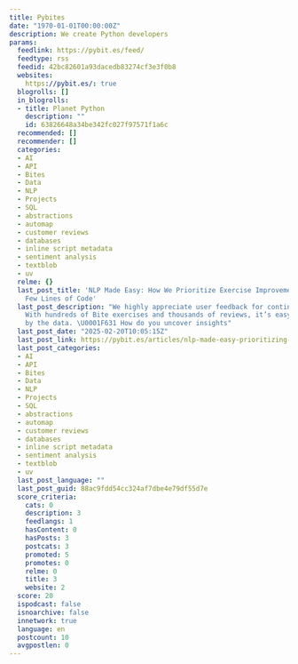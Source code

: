 ```yaml
---
title: Pybites
date: "1970-01-01T00:00:00Z"
description: We create Python developers
params:
  feedlink: https://pybit.es/feed/
  feedtype: rss
  feedid: 42bc82601a93dacedb83274cf3e3f0b8
  websites:
    https://pybit.es/: true
  blogrolls: []
  in_blogrolls:
  - title: Planet Python
    description: ""
    id: 63826648a34be342fc027f97571f1a6c
  recommended: []
  recommender: []
  categories:
  - AI
  - API
  - Bites
  - Data
  - NLP
  - Projects
  - SQL
  - abstractions
  - automap
  - customer reviews
  - databases
  - inline script metadata
  - sentiment analysis
  - textblob
  - uv
  relme: {}
  last_post_title: 'NLP Made Easy: How We Prioritize Exercise Improvements with a
    Few Lines of Code'
  last_post_description: "We highly appreciate user feedback for continuous improvement.
    With hundreds of Bite exercises and thousands of reviews, it’s easy to get overwhelmed
    by the data. \U0001F631 How do you uncover insights"
  last_post_date: "2025-02-20T10:05:15Z"
  last_post_link: https://pybit.es/articles/nlp-made-easy-prioritizing-exercise-improvements-in-a-few-loc/
  last_post_categories:
  - AI
  - API
  - Bites
  - Data
  - NLP
  - Projects
  - SQL
  - abstractions
  - automap
  - customer reviews
  - databases
  - inline script metadata
  - sentiment analysis
  - textblob
  - uv
  last_post_language: ""
  last_post_guid: 88ac9fdd54cc324af7dbe4e79df55d7e
  score_criteria:
    cats: 0
    description: 3
    feedlangs: 1
    hasContent: 0
    hasPosts: 3
    postcats: 3
    promoted: 5
    promotes: 0
    relme: 0
    title: 3
    website: 2
  score: 20
  ispodcast: false
  isnoarchive: false
  innetwork: true
  language: en
  postcount: 10
  avgpostlen: 0
---
```

